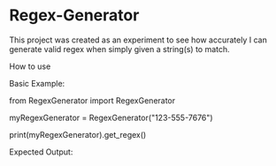 # Regex-Generator
This project was created as an experiment to see how accurately I can generate valid regex when simply given a string(s) to match. 

How to use

Basic Example:

from RegexGenerator import RegexGenerator

myRegexGenerator = RegexGenerator("123-555-7676")

print(myRegexGenerator).get_regex()

Expected Output:

